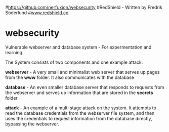 #https://github.com/nerfuxion/websecurity
#RedShield - Written by Fredrik Söderlund
#www.redshield.co
# websecurity
Vulnerable webserver and database system - For expermentation and learning

The System consists of two components and one example attack:

**webserver** - A very small and minimalist web server that serves up pages from the **www** folder. It also communicates with the database

**database** - An even smaller database server that responds to requests from the webserver and serves up information that are stored in the **secrets** folder

**attack** - An example of a multi stage attack on the system. It attempts to read the database credentials from the webserver file system, and then uses the credentials to request information from the database directly, bypassing the webserver.


